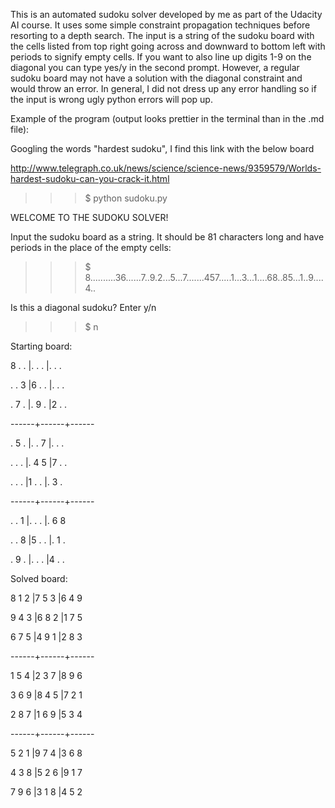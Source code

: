 This is an automated sudoku solver developed by me as part of the Udacity AI course. It uses some simple constraint propagation techniques before resorting to a depth search.
The input is a string of the sudoku board with the cells listed from top right going across and downward to bottom left with periods to signify empty cells. 
If you want to also line up digits 1-9 on the diagonal you can type yes/y in the second prompt. However, a regular sudoku board may not have a solution with the diagonal constraint and would throw an error. In general, I did not dress up any error handling so if the input is wrong ugly python errors will pop up. 

Example of the program (output looks prettier in the terminal than in the .md file):

Googling the words "hardest sudoku", I find this link with the below board

http://www.telegraph.co.uk/news/science/science-news/9359579/Worlds-hardest-sudoku-can-you-crack-it.html

>>>$ python sudoku.py


WELCOME TO THE SUDOKU SOLVER!


Input the sudoku board as a string. It should be 81 characters long and have periods in the place of the empty cells:
>>>$ 8..........36......7..9.2...5...7.......457.....1...3...1....68..85...1..9....4..


Is this a diagonal sudoku? Enter y/n
>>>$ n

 Starting board:

 
   
8 . . |. . . |. . . 

. . 3 |6 . . |. . . 

. 7 . |. 9 . |2 . . 

------+------+------

. 5 . |. . 7 |. . . 

. . . |. 4 5 |7 . . 

. . . |1 . . |. 3 .

------+------+------

. . 1 |. . . |. 6 8 

. . 8 |5 . . |. 1 . 

. 9 . |. . . |4 . .


 Solved board:


8 1 2 |7 5 3 |6 4 9 

9 4 3 |6 8 2 |1 7 5 

6 7 5 |4 9 1 |2 8 3 

------+------+------

1 5 4 |2 3 7 |8 9 6 

3 6 9 |8 4 5 |7 2 1 

2 8 7 |1 6 9 |5 3 4 

------+------+------

5 2 1 |9 7 4 |3 6 8 

4 3 8 |5 2 6 |9 1 7 

7 9 6 |3 1 8 |4 5 2
